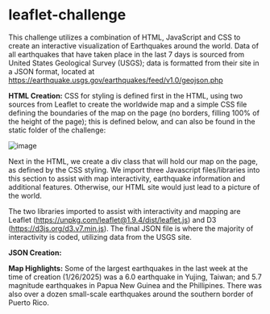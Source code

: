 # leaflet-challenge

This challenge utilizes a combination of HTML, JavaScript and CSS to create an interactive visualization of Earthquakes around the world. Data of all earthquakes that have taken place in the last 7 days is sourced from United States Geological Survey (USGS); data is formatted from their site in a JSON format, located at https://earthquake.usgs.gov/earthquakes/feed/v1.0/geojson.php

**HTML Creation:**
CSS for styling is defined first in the HTML, using two sources from Leaflet to create the worldwide map and a simple CSS file defining the boundaries of the map on the page (no borders, filling 100% of the height of the page); this is defined below, and can also be found in the static folder of the challenge:

![image](https://github.com/user-attachments/assets/9c19c81d-449a-4f36-a76c-48ca813c87d1)


Next in the HTML, we create a div class that will hold our map on the page, as defined by the CSS styling. We import three Javascript files/libraries into this section to assist with map interactivity, earthquake information and additional features. Otherwise, our HTML site would just lead to a picture of the world.

The two libraries imported to assist with interactivity and mapping are Leaflet (https://unpkg.com/leaflet@1.9.4/dist/leaflet.js) and D3 (https://d3js.org/d3.v7.min.js). The final JSON file is where the majority of interactivity is coded, utilizing data from the USGS site.

**JSON Creation:**


**Map Highlights:**
Some of the largest earthquakes in the last week at the time of creation (1/26/2025) was a 6.0 earthquake in Yujing, Taiwan; and 5.7 magnitude earthquakes in Papua New Guinea and the Phillipines. There was also over a dozen small-scale earthquakes around the southern border of Puerto Rico.
